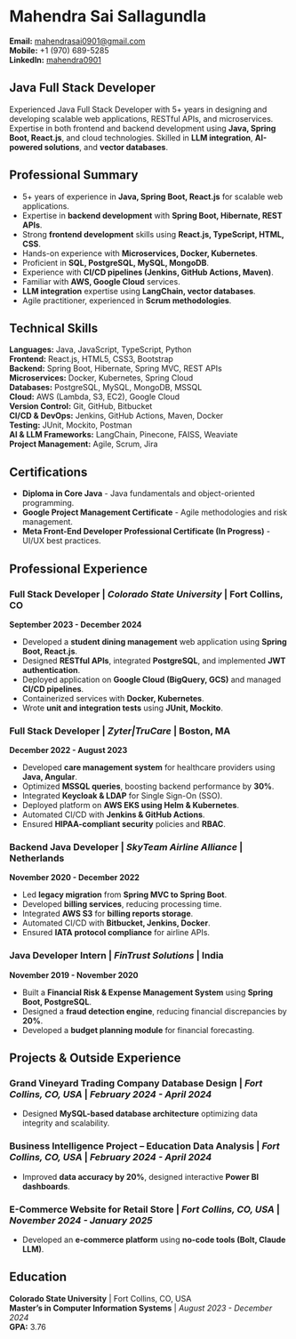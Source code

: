 # Mahendra Sai Sallagundla

**Email:** mahendrasai0901@gmail.com  
**Mobile:** +1 (970) 689-5285  
**LinkedIn:** [mahendra0901](https://linkedin.com/in/mahendra0901)  

## **Java Full Stack Developer**
Experienced Java Full Stack Developer with 5+ years in designing and developing scalable web applications, RESTful APIs, and microservices. Expertise in both frontend and backend development using **Java, Spring Boot, React.js**, and cloud technologies. Skilled in **LLM integration**, **AI-powered solutions**, and **vector databases**.

## **Professional Summary**
- 5+ years of experience in **Java, Spring Boot, React.js** for scalable web applications.
- Expertise in **backend development** with **Spring Boot, Hibernate, REST APIs**.
- Strong **frontend development** skills using **React.js, TypeScript, HTML, CSS**.
- Hands-on experience with **Microservices, Docker, Kubernetes**.
- Proficient in **SQL, PostgreSQL, MySQL, MongoDB**.
- Experience with **CI/CD pipelines (Jenkins, GitHub Actions, Maven)**.
- Familiar with **AWS, Google Cloud** services.
- **LLM integration** expertise using **LangChain, vector databases**.
- Agile practitioner, experienced in **Scrum methodologies**.

## **Technical Skills**
**Languages:** Java, JavaScript, TypeScript, Python  
**Frontend:** React.js, HTML5, CSS3, Bootstrap  
**Backend:** Spring Boot, Hibernate, Spring MVC, REST APIs  
**Microservices:** Docker, Kubernetes, Spring Cloud  
**Databases:** PostgreSQL, MySQL, MongoDB, MSSQL  
**Cloud:** AWS (Lambda, S3, EC2), Google Cloud  
**Version Control:** Git, GitHub, Bitbucket  
**CI/CD & DevOps:** Jenkins, GitHub Actions, Maven, Docker  
**Testing:** JUnit, Mockito, Postman  
**AI & LLM Frameworks:** LangChain, Pinecone, FAISS, Weaviate  
**Project Management:** Agile, Scrum, Jira  

## **Certifications**
- **Diploma in Core Java** - Java fundamentals and object-oriented programming.
- **Google Project Management Certificate** - Agile methodologies and risk management.
- **Meta Front-End Developer Professional Certificate (In Progress)** - UI/UX best practices.

## **Professional Experience**
### **Full Stack Developer** | *Colorado State University* | Fort Collins, CO  
**September 2023 - December 2024**
- Developed a **student dining management** web application using **Spring Boot, React.js**.
- Designed **RESTful APIs**, integrated **PostgreSQL**, and implemented **JWT authentication**.
- Deployed application on **Google Cloud (BigQuery, GCS)** and managed **CI/CD pipelines**.
- Containerized services with **Docker, Kubernetes**.
- Wrote **unit and integration tests** using **JUnit, Mockito**.

### **Full Stack Developer** | *Zyter|TruCare* | Boston, MA  
**December 2022 - August 2023**
- Developed **care management system** for healthcare providers using **Java, Angular**.
- Optimized **MSSQL queries**, boosting backend performance by **30%**.
- Integrated **Keycloak & LDAP** for Single Sign-On (SSO).
- Deployed platform on **AWS EKS using Helm & Kubernetes**.
- Automated CI/CD with **Jenkins & GitHub Actions**.
- Ensured **HIPAA-compliant security** policies and **RBAC**.

### **Backend Java Developer** | *SkyTeam Airline Alliance* | Netherlands  
**November 2020 - December 2022**
- Led **legacy migration** from **Spring MVC to Spring Boot**.
- Developed **billing services**, reducing processing time.
- Integrated **AWS S3** for **billing reports storage**.
- Automated CI/CD with **Bitbucket, Jenkins, Docker**.
- Ensured **IATA protocol compliance** for airline APIs.

### **Java Developer Intern** | *FinTrust Solutions* | India  
**November 2019 - November 2020**
- Built a **Financial Risk & Expense Management System** using **Spring Boot, PostgreSQL**.
- Designed a **fraud detection engine**, reducing financial discrepancies by **20%**.
- Developed a **budget planning module** for financial forecasting.

## **Projects & Outside Experience**
### **Grand Vineyard Trading Company Database Design** | *Fort Collins, CO, USA* | *February 2024 - April 2024*  
- Designed **MySQL-based database architecture** optimizing data integrity and scalability.

### **Business Intelligence Project – Education Data Analysis** | *Fort Collins, CO, USA* | *February 2024 - April 2024*  
- Improved **data accuracy by 20%**, designed interactive **Power BI dashboards**.

### **E-Commerce Website for Retail Store** | *Fort Collins, CO, USA* | *November 2024 - January 2025*  
- Developed an **e-commerce platform** using **no-code tools (Bolt, Claude LLM)**.

## **Education**
**Colorado State University** | Fort Collins, CO, USA  
**Master’s in Computer Information Systems** | *August 2023 - December 2024*  
**GPA:** 3.76  


